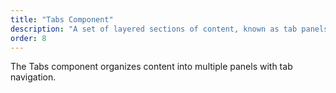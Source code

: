 ```yaml
---
title: "Tabs Component"
description: "A set of layered sections of content, known as tab panels, that display one panel at a time"
order: 8
---
```


The Tabs component organizes content into multiple panels with tab navigation. 